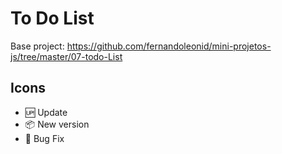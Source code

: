 # To Do List

Base project: https://github.com/fernandoleonid/mini-projetos-js/tree/master/07-todo-List

## Icons 
- :up: Update
- :package: New version
- :bug: Bug Fix